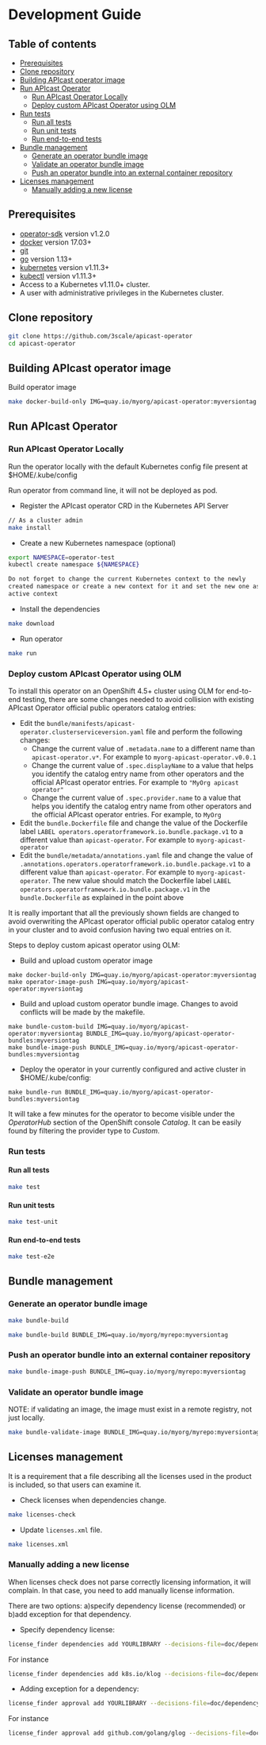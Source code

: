 # Development Guide

## Table of contents
* [Prerequisites](#Prerequisites)
* [Clone repository](#Clone-repository)
* [Building APIcast operator image](#building-APIcast-operator-image)
* [Run APIcast Operator](#run-APIcast-operator)
  * [Run APIcast Operator Locally](#run-APIcast-operator-locally)
  * [Deploy custom APIcast Operator using OLM](#deploy-custom-APIcast-operator-using-olm)
* [Run tests](#run-tests)
  * [Run all tests](#run-all-tests)
  * [Run unit tests](#run-unit-tests)
  * [Run end-to-end tests](#run-end-to-end-tests)
* [Bundle management](#bundle-management)
  * [Generate an operator bundle image](#generate-an-operator-bundle-image)
  * [Validate an operator bundle image](#validate-an-operator-bundle-image)
  * [Push an operator bundle into an external container repository](#push-an-operator-bundle-into-an-external-container-repository)
* [Licenses management](#licenses-management)
  * [Manually adding a new license](#manually-adding-a-new-license)

## Prerequisites

* [operator-sdk] version v1.2.0
* [docker] version 17.03+
* [git][git_tool]
* [go] version 1.13+
* [kubernetes] version v1.11.3+
* [kubectl] version v1.11.3+
* Access to a Kubernetes v1.11.0+ cluster.
* A user with administrative privileges in the Kubernetes cluster.

## Clone repository

```sh
git clone https://github.com/3scale/apicast-operator
cd apicast-operator
```
## Building APIcast operator image

Build operator image

```sh
make docker-build-only IMG=quay.io/myorg/apicast-operator:myversiontag
```

## Run APIcast Operator

### Run APIcast Operator Locally

Run the operator locally with the default Kubernetes config file present at $HOME/.kube/config

Run operator from command line, it will not be deployed as pod.

* Register the APIcast operator CRD in the Kubernetes API Server

```sh
// As a cluster admin
make install
```

* Create a new Kubernetes namespace (optional)

```sh
export NAMESPACE=operator-test
kubectl create namespace ${NAMESPACE}

Do not forget to change the current Kubernetes context to the newly
created namespace or create a new context for it and set the new one as the
active context
```

* Install the dependencies

```sh
make download
```

* Run operator

```sh
make run
```

### Deploy custom APIcast Operator using OLM

To install this operator on an OpenShift 4.5+ cluster using OLM for
end-to-end testing, there are some changes needed to avoid collision with existing
APIcast Operator official public operators catalog entries:
* Edit the `bundle/manifests/apicast-operator.clusterserviceversion.yaml` file
  and perform the following changes:
    * Change the current value of `.metadata.name` to a different name
      than `apicast-operator.v*`. For example to `myorg-apicast-operator.v0.0.1`
    * Change the current value of `.spec.displayName` to a value that helps you
      identify the catalog entry name from other operators and the official
      APIcast operator entries. For example to `"MyOrg apicast operator"`
    * Change the current value of `.spec.provider.name` to a value that helps
      you identify the catalog entry name from other operators and the official
      APIcast operator entries. For example, to `MyOrg`
* Edit the `bundle.Dockerfile` file and change the value of
  the Dockerfile label `LABEL operators.operatorframework.io.bundle.package.v1`
  to a different value than `apicast-operator`. For example to
  `myorg-apicast-operator`
* Edit the `bundle/metadata/annotations.yaml` file and change the value of
  `.annotations.operators.operatorframework.io.bundle.package.v1` to a
  different value than `apicast-operator`. For example to
  `myorg-apicast-operator`. The new value should match the
  Dockerfile label `LABEL operators.operatorframework.io.bundle.package.v1`
  in the `bundle.Dockerfile` as explained in the point above

It is really important that all the previously shown fields are changed
to avoid overwriting the APIcast operator official public operator
catalog entry in your cluster and to avoid confusion having two equal entries
on it.

Steps to deploy custom apicast operator using OLM:

* Build and upload custom operator image
```
make docker-build-only IMG=quay.io/myorg/apicast-operator:myversiontag
make operator-image-push IMG=quay.io/myorg/apicast-operator:myversiontag
```

* Build and upload custom operator bundle image. Changes to avoid conflicts will be made by the makefile.
```
make bundle-custom-build IMG=quay.io/myorg/apicast-operator:myversiontag BUNDLE_IMG=quay.io/myorg/apicast-operator-bundles:myversiontag
make bundle-image-push BUNDLE_IMG=quay.io/myorg/apicast-operator-bundles:myversiontag
```

* Deploy the operator in your currently configured and active cluster in $HOME/.kube/config:
```
make bundle-run BUNDLE_IMG=quay.io/myorg/apicast-operator-bundles:myversiontag
```

It will take a few minutes for the operator to become visible under
the _OperatorHub_ section of the OpenShift console _Catalog_. It can be
easily found by filtering the provider type to _Custom_.

### Run tests

#### Run all tests

```sh
make test
```

#### Run unit tests

```sh
make test-unit
```

#### Run end-to-end tests

```sh
make test-e2e
```

## Bundle management

### Generate an operator bundle image

```sh
make bundle-build
```

```sh
make bundle-build BUNDLE_IMG=quay.io/myorg/myrepo:myversiontag
```

### Push an operator bundle into an external container repository

```sh
make bundle-image-push BUNDLE_IMG=quay.io/myorg/myrepo:myversiontag
```

### Validate an operator bundle image

NOTE: if validating an image, the image must exist in a remote registry, not just locally.

```sh
make bundle-validate-image BUNDLE_IMG=quay.io/myorg/myrepo:myversiontag
```

## Licenses management

It is a requirement that a file describing all the licenses used in the product is included,
so that users can examine it.

* Check licenses when dependencies change.

```sh
make licenses-check
```

* Update `licenses.xml` file.

```sh
make licenses.xml
```

### Manually adding a new license

When licenses check does not parse correctly licensing information, it will complain.
In that case, you need to add manually license information.

There are two options: a)specify dependency license (recommended) or b)add exception for that dependency.

* Specify dependency license:

```sh
license_finder dependencies add YOURLIBRARY --decisions-file=doc/dependency_decisions.yml LICENSE --project-path "PROJECT URL"
```

For instance

```sh
license_finder dependencies add k8s.io/klog --decisions-file=doc/dependency_decisions.yml "Apache 2.0" --project-path "https://github.com/kubernetes/klog"
```

* Adding exception for a dependency:

```sh
license_finder approval add YOURLIBRARY --decisions-file=doc/dependency_decisions.yml --why "LICENSE_TYPE LINK_TO_LICENSE"
```

For instance

```sh
license_finder approval add github.com/golang/glog --decisions-file=doc/dependency_decisions.yml --why "Apache 2.0 License https://github.com/golang/glog/blob/master/LICENSE"
```

[git_tool]:https://git-scm.com/downloads
[operator-sdk]:https://github.com/operator-framework/operator-sdk
[docker]:https://docs.docker.com/install/
[go]:https://golang.org/
[kubernetes]:https://kubernetes.io/
[kubectl]:https://kubernetes.io/docs/tasks/tools/install-kubectl/

